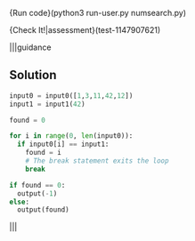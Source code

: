 {Run code}(python3 run-user.py numsearch.py)

{Check It!|assessment}(test-1147907621)

|||guidance
## Solution
```python
input0 = input0([1,3,11,42,12])
input1 = input1(42)

found = 0

for i in range(0, len(input0)): 
  if input0[i] == input1:
    found = i
    # The break statement exits the loop
    break

if found == 0:
  output(-1)
else:
  output(found)
```
|||